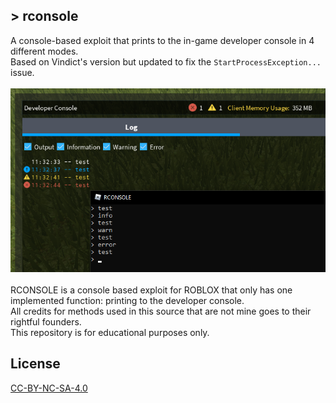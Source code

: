 ## > rconsole
A console-based exploit that prints to the in-game developer console in 4 different modes.<br />
Based on Vindict's version but updated to fix the `StartProcessException...` issue.<br />
<br />
![rconsole](rconsole.png)<br />
<br />
RCONSOLE is a console based exploit for ROBLOX that only has one implemented function: printing to the developer console. <br />
All credits for methods used in this source that are not mine goes to their rightful founders. <br />
This repository is for educational purposes only. <br />

## License
[CC-BY-NC-SA-4.0](https://raw.githubusercontent.com/tobynetizen/rbx-rconsole/refs/heads/master/LICENSE)

